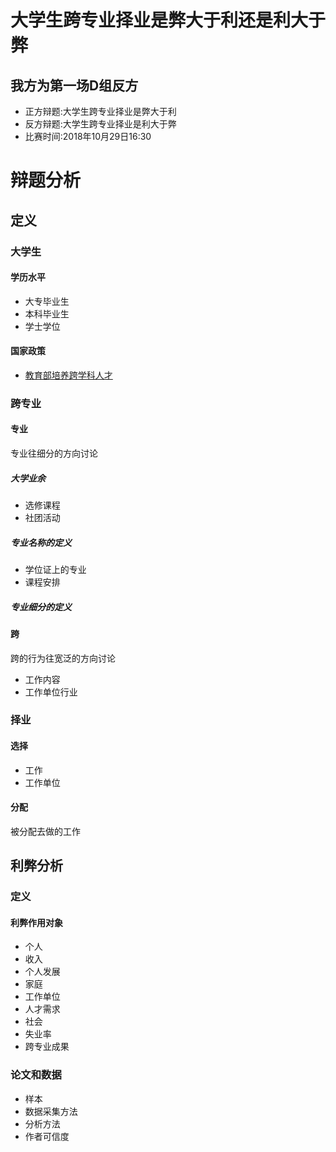 # 大学生跨专业择业是弊大于利还是利大于弊
## 我方为第一场D组反方
 - 正方辩题:大学生跨专业择业是弊大于利
 - 反方辩题:大学生跨专业择业是利大于弊
 - 比赛时间:2018年10月29日16:30
# 辩题分析
## 定义
### 大学生
#### 学历水平
 - 大专毕业生
 - 本科毕业生
 - 学士学位
#### 国家政策
 - [教育部培养跨学科人才](http://old.moe.gov.cn//publicfiles/business/htmlfiles/moe/moe_621/201001/xxgk_81944.html)
### 跨专业

#### 专业
专业往细分的方向讨论
##### 大学业余
 - 选修课程
 - 社团活动
##### 专业名称的定义
 - 学位证上的专业
 - 课程安排
##### 专业细分的定义
#### 跨
跨的行为往宽泛的方向讨论
 - 工作内容
 - 工作单位行业
### 择业
#### 选择
 - 工作
 - 工作单位
#### 分配
被分配去做的工作
## 利弊分析
### 定义
#### 利弊作用对象
 - 个人
  - 收入
  - 个人发展
 - 家庭
 - 工作单位
  - 人才需求
 - 社会
  - 失业率
  - 跨专业成果
### 论文和数据
 - 样本
 - 数据采集方法
 - 分析方法
 - 作者可信度